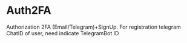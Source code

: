 # Auth2FA
Authorization 2FA (Email/Telegram)+SignUp.
For registration telegram ChatID of user, need indicate TelegramBot ID
